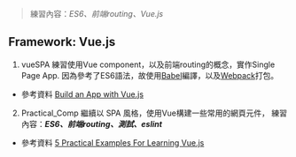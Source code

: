 > 練習內容：_ES6、前端routing、Vue.js_

## Framework: Vue.js

1. vueSPA
  練習使用Vue component，以及前端routing的概念，實作Single Page App.
  因為參考了ES6語法，故使用[Babel](https://babeljs.io/)編譯，以及[Webpack](https://webpack.github.io/)打包。
  + 參考資料
  [Build an App with Vue.js](https://auth0.com/blog/2015/11/13/build-an-app-with-vuejs/)

2. Practical_Comp
  繼續以 SPA 風格，使用Vue構建一些常用的網頁元件，
  練習內容：**_ES6、前端routing、測試、eslint_**
  + 參考資料
  [5 Practical Examples For Learning Vue.js](http://tutorialzine.com/2016/03/5-practical-examples-for-learning-vue-js/)
